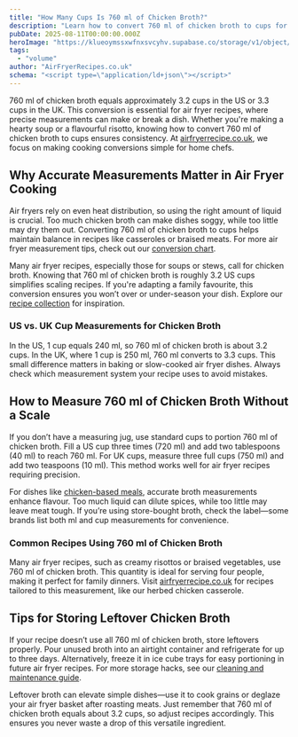 ```yaml
---
title: "How Many Cups Is 760 ml of Chicken Broth?"
description: "Learn how to convert 760 ml of chicken broth to cups for perfect recipes every time. Includes UK/US conversions and air fryer tips."
pubDate: 2025-08-11T00:00:00.000Z
heroImage: "https://klueoymssxwfnxsvcyhv.supabase.co/storage/v1/object/public/md/how-many-cups-is-760-ml-of-chicken-broth-5a878430.webp"
tags:
  - "volume"
author: "AirFryerRecipes.co.uk"
schema: "<script type=\"application/ld+json\"></script>"
---
```


<p>760 ml of chicken broth equals approximately 3.2 cups in the US or 3.3 cups in the UK. This conversion is essential for air fryer recipes, where precise measurements can make or break a dish. Whether you're making a hearty soup or a flavourful risotto, knowing how to convert 760 ml of chicken broth to cups ensures consistency. At <a href=https://www.airfryerrecipe.co.uk/>airfryerrecipe.co.uk</a>, we focus on making cooking conversions simple for home chefs.</p>

<h2>Why Accurate Measurements Matter in Air Fryer Cooking</h2>
<p>Air fryers rely on even heat distribution, so using the right amount of liquid is crucial. Too much chicken broth can make dishes soggy, while too little may dry them out. Converting 760 ml of chicken broth to cups helps maintain balance in recipes like casseroles or braised meats. For more air fryer measurement tips, check out our <a href=https://www.airfryerrecipe.co.uk/air-fryer-conversion-chart>conversion chart</a>.</p>

<p>Many air fryer recipes, especially those for soups or stews, call for chicken broth. Knowing that 760 ml of chicken broth is roughly 3.2 US cups simplifies scaling recipes. If you're adapting a family favourite, this conversion ensures you won’t over or under-season your dish. Explore our <a href=https://www.airfryerrecipe.co.uk/recipes>recipe collection</a> for inspiration.</p>

<h3>US vs. UK Cup Measurements for Chicken Broth</h3>
<p>In the US, 1 cup equals 240 ml, so 760 ml of chicken broth is about 3.2 cups. In the UK, where 1 cup is 250 ml, 760 ml converts to 3.3 cups. This small difference matters in baking or slow-cooked air fryer dishes. Always check which measurement system your recipe uses to avoid mistakes.</p>

<h2>How to Measure 760 ml of Chicken Broth Without a Scale</h2>
<p>If you don’t have a measuring jug, use standard cups to portion 760 ml of chicken broth. Fill a US cup three times (720 ml) and add two tablespoons (40 ml) to reach 760 ml. For UK cups, measure three full cups (750 ml) and add two teaspoons (10 ml). This method works well for air fryer recipes requiring precision.</p>

<p>For dishes like <a href=https://www.airfryerrecipe.co.uk/recipe-category/chicken>chicken-based meals</a>, accurate broth measurements enhance flavour. Too much liquid can dilute spices, while too little may leave meat tough. If you’re using store-bought broth, check the label—some brands list both ml and cup measurements for convenience.</p>

<h3>Common Recipes Using 760 ml of Chicken Broth</h3>
<p>Many air fryer recipes, such as creamy risottos or braised vegetables, use 760 ml of chicken broth. This quantity is ideal for serving four people, making it perfect for family dinners. Visit <a href=https://www.airfryerrecipe.co.uk/>airfryerrecipe.co.uk</a> for recipes tailored to this measurement, like our herbed chicken casserole.</p>

<h2>Tips for Storing Leftover Chicken Broth</h2>
<p>If your recipe doesn’t use all 760 ml of chicken broth, store leftovers properly. Pour unused broth into an airtight container and refrigerate for up to three days. Alternatively, freeze it in ice cube trays for easy portioning in future air fryer recipes. For more storage hacks, see our <a href=https://www.airfryerrecipe.co.uk/air-fryer-cleaner>cleaning and maintenance guide</a>.</p>

<p>Leftover broth can elevate simple dishes—use it to cook grains or deglaze your air fryer basket after roasting meats. Just remember that 760 ml of chicken broth equals about 3.2 cups, so adjust recipes accordingly. This ensures you never waste a drop of this versatile ingredient.</p>